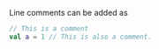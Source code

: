 Line comments can be added as
```kotlin
// This is a comment
val a = 1 // This is also a comment.
```